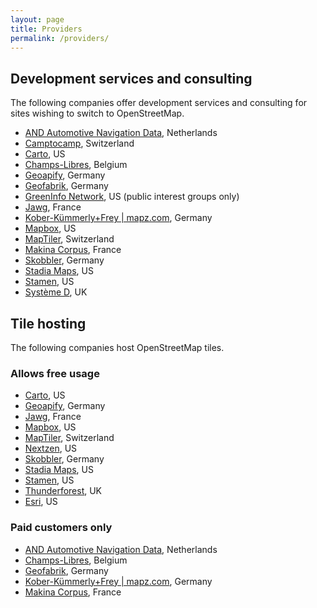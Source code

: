 ```yaml
---
layout: page
title: Providers
permalink: /providers/
---
```


## Development services and consulting

The following companies offer development services and consulting for sites wishing to switch to OpenStreetMap.

* [AND Automotive Navigation Data](https://www.and.com/services-3/map-hosting/), Netherlands
* [Camptocamp](https://camptocamp.com/), Switzerland
* [Carto](https://carto.com/), US
* [Champs-Libres](https://www.champs-libres.coop/), Belgium
* [Geoapify](https://www.geoapify.com/), Germany
* [Geofabrik](https://www.geofabrik.de/), Germany
* [GreenInfo Network](https://www.greeninfo.org/), US (public interest groups only)
* [Jawg](https://www.jawg.io/), France
* [Kober-Kümmerly+Frey | mapz.com](https://www.mapz.com/), Germany
* [Mapbox](https://www.mapbox.com/), US
* [MapTiler](https://www.maptiler.com/), Switzerland
* [Makina Corpus](https://makina-corpus.com/), France
* [Skobbler](https://developer.skobbler.com/), Germany
* [Stadia Maps](https://stadiamaps.com), US
* [Stamen](https://www.stamen.com/), US
* [Système D](https://www.systemeD.net/openstreetmap/ "OpenStreetMap consultancy by Richard Fairhurst"), UK

## Tile hosting

The following companies host OpenStreetMap tiles.

### Allows free usage

* [Carto](https://carto.com/), US
* [Geoapify](https://www.geoapify.com/api/map-tiles/), Germany
* [Jawg](https://www.jawg.io/), France
* [Mapbox](http://mapbox.com/), US
* [MapTiler](https://www.maptiler.com/), Switzerland
* [Nextzen](https://www.nextzen.org/), US
* [Skobbler](https://developer.skobbler.com/), Germany
* [Stadia Maps](https://stadiamaps.com), US
* [Stamen](https://stamen.com/), US
* [Thunderforest](https://www.thunderforest.com), UK
* [Esri](https://www.esri.com), US

### Paid customers only

* [AND Automotive Navigation Data](https://www.and.com/services-3/map-hosting/), Netherlands
* [Champs-Libres](https://www.champs-libres.coop/), Belgium
* [Geofabrik](https://www.geofabrik.de/maps/rendering.html), Germany
* [Kober-Kümmerly+Frey | mapz.com](https://www.mapz.com/), Germany
* [Makina Corpus](https://makina-corpus.com/), France

